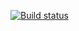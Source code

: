 [![Build status](https://ci.appveyor.com/api/projects/status/tjt1o1i3aclutx7t?svg=true)](https://ci.appveyor.com/project/KuzminaYuliya/ajs-9-1-math)
